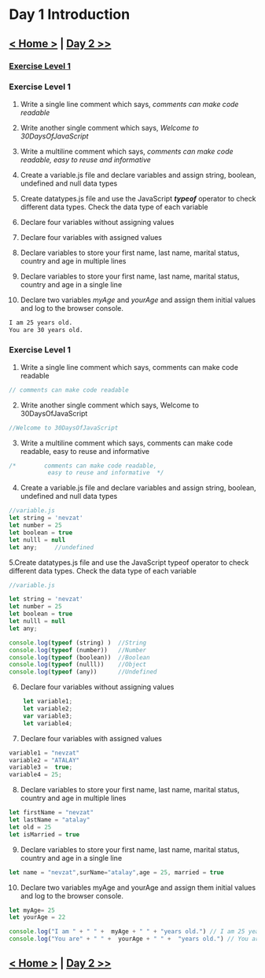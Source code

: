 # Day 1 Introduction

## [< Home >](../README.md) | [Day 2 >>](./02_day_datatype.md)

### [Exercise Level 1](#exercise-level-1)

### Exercise Level 1

1. Write a single line comment which says, _comments can make code readable_
2. Write another single comment which says, _Welcome to 30DaysOfJavaScript_
3. Write a multiline comment which says, _comments can make code readable, easy to reuse_
   _and informative_

4. Create a variable.js file and declare variables and assign string, boolean, undefined and null data types
5. Create datatypes.js file and use the JavaScript **_typeof_** operator to check different data types. Check the data type of each variable
6. Declare four variables without assigning values
7. Declare four variables with assigned values
8. Declare variables to store your first name, last name, marital status, country and age in multiple lines
9. Declare variables to store your first name, last name, marital status, country and age in a single line
10. Declare two variables _myAge_ and _yourAge_ and assign them initial values and log to the browser console.

```sh
I am 25 years old.
You are 30 years old.
```

### Exercise Level 1


1. Write a single line comment which says, comments can make code readable

```js
// comments can make code readable
```

2. Write another single comment which says, Welcome to 30DaysOfJavaScript

```js
//Welcome to 30DaysOfJavaScript
```

3. Write a multiline comment which says, comments can make code readable, easy to reuse and informative

```js
/*        comments can make code readable,
           easy to reuse and informative  */
```

4. Create a variable.js file and declare variables and assign string, boolean, undefined and null data types

```js
//variable.js
let string = 'nevzat'
let number = 25
let boolean = true
let nulll = null
let any;     //undefined
```

5.Create datatypes.js file and use the JavaScript typeof operator to check different data types. Check the data type of each variable

```js
//variable.js

let string = 'nevzat'
let number = 25
let boolean = true
let nulll = null
let any; 

console.log(typeof (string) )  //String
console.log(typeof (number))   //Number
console.log(typeof (boolean))  //Boolean
console.log(typeof (nulll))    //Object
console.log(typeof (any))      //Undefined
```

6. Declare four variables without assigning values

```js
    let variable1;
    let variable2;
    var variable3;
    let variable4;
```

7. Declare four variables with assigned values

```js
variable1 = "nevzat"
variable2 = "ATALAY"
variable3 =  true;
variable4 = 25;
```

8. Declare variables to store your first name, last name, marital status, country and age in multiple lines

```js
let firstName = "nevzat"
let lastName = "atalay"
let old = 25
let isMarried = true
```

9. Declare variables to store your first name, last name, marital status, country and age in a single line

```js
let name = "nevzat",surName="atalay",age = 25, married = true
```

10. Declare two variables myAge and yourAge and assign them initial values and log to the browser console.

```js
let myAge= 25
let yourAge = 22

console.log("I am " + " " +  myAge + " " + "years old.") // I am 25 years old.
console.log("You are" + " " +  yourAge + " " +  "years old.") // You are 22 years old.
```

## [< Home >](../README.md) | [Day 2 >>](./02_day_datatype.md)
